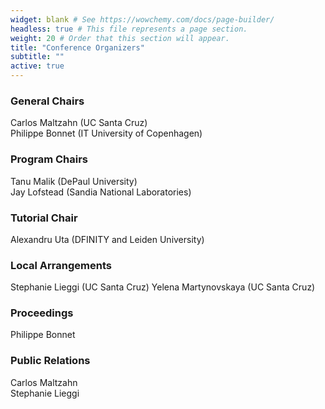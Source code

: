 ```yaml
---
widget: blank # See https://wowchemy.com/docs/page-builder/
headless: true # This file represents a page section.
weight: 20 # Order that this section will appear.
title: "Conference Organizers"
subtitle: ""
active: true
---
```

### General Chairs
Carlos Maltzahn (UC Santa Cruz)  
Philippe Bonnet (IT University of Copenhagen)  

### Program Chairs
Tanu Malik (DePaul University)  
Jay Lofstead (Sandia National Laboratories)  

### Tutorial Chair
Alexandru Uta (DFINITY and Leiden University)

### Local Arrangements
Stephanie Lieggi (UC Santa Cruz)
Yelena Martynovskaya (UC Santa Cruz)

### Proceedings
Philippe Bonnet

### Public Relations
Carlos Maltzahn  
Stephanie Lieggi  

